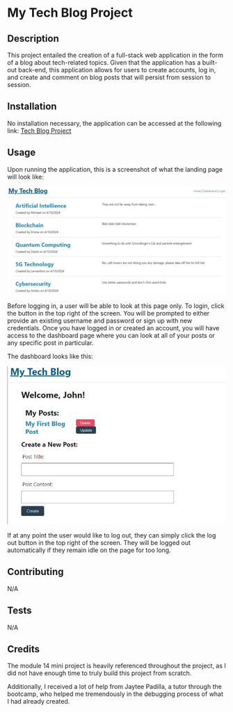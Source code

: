 # My Tech Blog Project

## Description
This project entailed the creation of a full-stack web application in the form of a blog about tech-related topics.  Given that the application has a built-out back-end, this application allows for users to create accounts, log in, and create and comment on blog posts that will persist from session to session.

## Installation
No installation necessary, the application can be accessed at the following link: 
[Tech Blog Project](https://tech-blog-project.onrender.com/)

## Usage
Upon running the application, this is a screenshot of what the landing page will look like:

![tech blog landing page screenshot](./images/tech-blog-landing-page-screenshot.JPG)

Before logging in, a user will be able to look at this page only.  To login, click the button in the top right of the screen.  You will be prompted to either provide an existing username and password or sign up with new credentials.  Once you have logged in or created an account, you will have access to the dashboard page where you can look at all of your posts or any specific post in particular.

The dashboard looks like this: 

![dashboard screenshot](./images/tech-blog-dashboard-screenshot.JPG)

If at any point the user would like to log out, they can simply click the log out button in the top right of the screen.  They will be logged out automatically if they remain idle on the page for too long.

## Contributing
N/A

## Tests
N/A

## Credits
The module 14 mini project is heavily referenced throughout the project, as I did not have enough time to truly build this project from scratch.

Additionally, I received a lot of help from Jaytee Padilla, a tutor through the bootcamp, who helped me tremendously in the debugging process of what I had already created.  